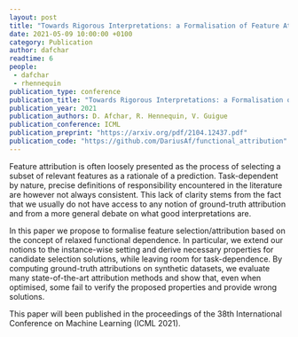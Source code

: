 ```yaml
---
layout: post
title: "Towards Rigorous Interpretations: a Formalisation of Feature Attribution"
date: 2021-05-09 10:00:00 +0100
category: Publication
author: dafchar
readtime: 6
people:
 - dafchar
 - rhennequin
publication_type: conference
publication_title: "Towards Rigorous Interpretations: a Formalisation of Feature Attribution"
publication_year: 2021
publication_authors: D. Afchar, R. Hennequin, V. Guigue
publication_conference: ICML
publication_preprint: "https://arxiv.org/pdf/2104.12437.pdf"
publication_code: "https://github.com/DariusAf/functional_attribution"
---
```


Feature attribution is often loosely presented as the process of selecting a subset of relevant features as a rationale of a prediction. 
Task-dependent by nature, precise definitions of responsibility encountered in the literature are however not always consistent. 
This lack of clarity stems from the fact that we usually do not have access to any notion of ground-truth attribution and from a more general debate on what good interpretations are.

In this paper we propose to formalise feature selection/attribution based on the concept of relaxed functional dependence.
In particular, we extend our notions to the instance-wise setting and derive necessary properties for candidate selection solutions, while leaving room for task-dependence.
By computing ground-truth attributions on synthetic datasets, we evaluate many state-of-the-art attribution methods and show that, even when optimised, some fail to verify the proposed properties and provide wrong solutions.

This paper will been published in the proceedings of the 38th International Conference on Machine Learning (ICML 2021).
